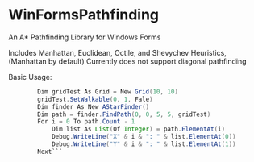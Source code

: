
# WinFormsPathfinding
An A* Pathfinding Library for Windows Forms

Includes Manhattan, Euclidean, Octile, and Shevychev Heuristics, (Manhattan by default)
Currently does not support diagonal pathfinding

Basic Usage:
```java
        Dim gridTest As Grid = New Grid(10, 10)
        gridTest.SetWalkable(0, 1, Fale)
        Dim finder As New AStarFinder()
        Dim path = finder.FindPath(0, 0, 5, 5, gridTest)
        For i = 0 To path.Count - 1
            Dim list As List(Of Integer) = path.ElementAt(i)
            Debug.WriteLine("X" & i & ": " & list.ElementAt(0))
            Debug.WriteLine("Y" & i & ": " & list.ElementAt(1))
        Next```